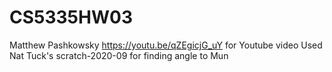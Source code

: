 # CS5335HW03
Matthew Pashkowsky
https://youtu.be/qZEgicjG_uY for Youtube video
Used Nat Tuck's scratch-2020-09 for finding angle to Mun
